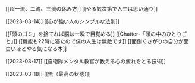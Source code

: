 [[超一流、二流、三流の休み方]]
[[やる気次第で人生は思い通り]]

[[2023-03-14]]
[[心が強い人のシンプルな法則]]

[[「頭のゴミ」を捨てれば脳は一瞬で目覚める]]
[[Chatter-「頭の中のひとりごと」]]
[[機能も22時に寝たので僕の人生は無敵です]]
[[面倒くさがりの自分が面白いほどやる気になる本]]

[[2023-03-17]]
[[自衛隊メンタル教官が教える心の疲れをとる技術]]

[[2023-03-18]]
[[無（最高の状態）]]




